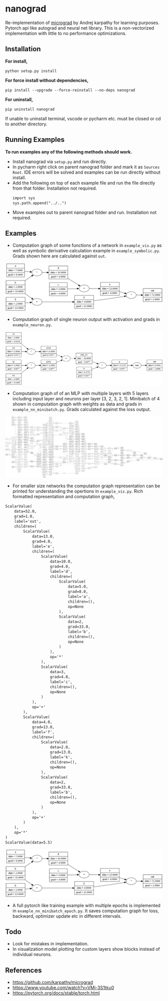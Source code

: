 # nanograd
Re-implementation of [micrograd](https://github.com/karpathy/micrograd) by Andrej karpathy for learning purposes. Pytorch api like autograd and neural net library. This is a non-vectorized implementation with little to no performance optimizations. 

## Installation

**For install,**
```
python setup.py install
```

**For force install without dependencies,**
```
pip install --upgrade --force-reinstall --no-deps nanograd
```

**For uninstall,**
```
pip uninstall nanograd
```

If unable to uninstall terminal, vscode or pycharm etc. must be closed or cd to another directory.

## Running Examples

**To run examples any of the following methods should work.**
- Install nanograd via `setup.py` and run directly.
- In pycharm right click on parent nanograd folder and mark it as `Sources Root`. IDE errors will be solved and examples can be run directly without install.
- Add the following on top of each example file and run the file directly from that folder. Installation not required.
  ```
  import sys
  sys.path.append("../..")
  ```
- Move examples out to parent nanograd folder and run. Installation not required.

## Examples

- Computation graph of some functions of a network in `example_vis.py` as well as symbolic derivative calculation example in `example_symbolic.py`. Grads shown here are calculated against `out`.

![Random Computation Graph](output/example_vis.png "Random Computation Graph")

- Computation graph of single neuron output with activation and grads in `example_neuron.py`.

![Neuron Computation Graph](output/example_neuron.png "Neuron Computation Graph")

- Computation graph of of an MLP with multiple layers with 5 layers including input layer and neurons per layer [3, 2, 3, 2, 1]. Minibatch of 4 shown in computation graph with weights as data and grads in `example_nn_minibatch.py`. Grads calculated against the loss output.

![Minibatch MLP Computation Graph](output/example_nn_minibatch.png "Minibatch MLP Computation Graph")

- For smaller size networks the computation graph representation can be printed for understanding the opertions in `example_vis.py`. Rich formatted representation and computation graph,
```
ScalarValue(
    data=52.0,
    grad=1.0,
    label='out',
    children=(
        ScalarValue(
            data=13.0,
            grad=4.0,
            label='e',
            children=(
                ScalarValue(
                    data=10.0,
                    grad=4.0,
                    label='d',
                    children=(
                        ScalarValue(
                            data=5.0,
                            grad=8.0,
                            label='a',
                            children=(),
                            op=None
                        ),
                        ScalarValue(
                            data=2,
                            grad=33.0,
                            label='b',
                            children=(),
                            op=None
                        )
                    ),
                    op='*'
                ),
                ScalarValue(
                    data=3,
                    grad=4.0,
                    label='c',
                    children=(),
                    op=None
                )
            ),
            op='+'
        ),
        ScalarValue(
            data=4.0,
            grad=13.0,
            label='f',
            children=(
                ScalarValue(
                    data=2.0,
                    grad=13.0,
                    label='k',
                    children=(),
                    op=None
                ),
                ScalarValue(
                    data=2,
                    grad=33.0,
                    label='b',
                    children=(),
                    op=None
                )
            ),
            op='+'
        )
    ),
    op='*'
)
ScalarValue(data=5.5)
```


![Computation Graph](output/example_vis.png "Computation Graph")


- A full pytorch like training example with multiple epochs is implemented in `example_nn_minibatch_epoch.py`. It saves computation graph for loss, backward, optimizer update etc in different intervals.

## Todo

- Look for mistakes in implementation.
- In visualization model plotting for custom layers show blocks instead of individual neurons.


## References

- https://github.com/karpathy/micrograd
- https://www.youtube.com/watch?v=VMj-3S1tku0
- https://pytorch.org/docs/stable/torch.html
